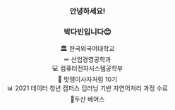 <div align="center">
  
  ### 안녕하세요!
  ### 박다빈입니다😊
  
  
</div>

<div align="center">
  🏛 한국외국어대학교
<div>
<div align="center">
  ✏ 산업경영공학과
<div>
<div align="center">
  💻 컴퓨터전자시스템공학부
<div>
<div align="center">
  🦁 멋쟁이사자처럼 10기
<div>
<div align="center">
  📊 2021 데이터 청년 캠퍼스 딥러닝 기반 자연어처리 과정 수료
<div>
<div align="center">
  🐻두산 베어스
</div>



<!--
**dabin3178/dabin3178** is a ✨ _special_ ✨ repository because its `README.md` (this file) appears on your GitHub profile.

Here are some ideas to get you started:

- 🔭 I’m currently working on ...
- 🌱 I’m currently learning ...
- 👯 I’m looking to collaborate on ...
- 🤔 I’m looking for help with ...
- 💬 Ask me about ...
- 📫 How to reach me: ...
- 😄 Pronouns: ...
- ⚡ Fun fact: ...
-->
